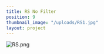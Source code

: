 ```yaml
---
title: RS No Filter
position: 9
thumbnail_image: "/uploads/RS1.jpg"
layout: project
---
```


![RS.png](/uploads/RS.png)
